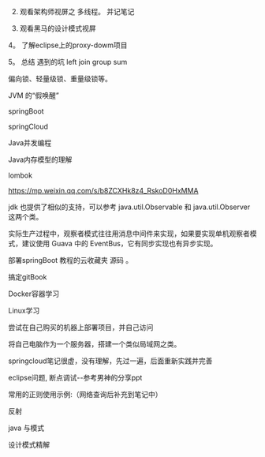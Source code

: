 2. 观看架构师视屏之 多线程。 并记笔记

3. 观看黑马的设计模式视屏

4。 了解eclipse上的proxy-dowm项目

5。 总结 遇到的坑 left join group  sum

偏向锁、轻量级锁、重量级锁等。

JVM 的“假唤醒”

springBoot

springCloud

Java并发编程

Java内存模型的理解

lombok

https://mp.weixin.qq.com/s/b8ZCXHk8z4_RskoD0HxMMA

jdk 也提供了相似的支持，可以参考 java.util.Observable 和 java.util.Observer 这两个类。

实际生产过程中，观察者模式往往用消息中间件来实现，如果要实现单机观察者模式，建议使用 Guava 中的 EventBus，它有同步实现也有异步实现。

部署springBoot 教程的云收藏夹 源码  。 

搞定gitBook

Docker容器学习

Linux学习

尝试在自己购买的机器上部署项目，并自己访问

将自己电脑作为一个服务器，搭建一个类似局域网之类。

springcloud笔记很虚，没有理解，先过一遍，后面重新实践并完善

eclipse问题, 断点调试--参考男神的分享ppt

常用的正则使用示例:（网络查询后补充到笔记中）

反射

java 与模式

设计模式精解